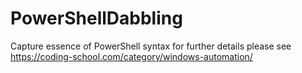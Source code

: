 # PowerShellDabbling

Capture essence of PowerShell syntax for further details please see https://coding-school.com/category/windows-automation/
